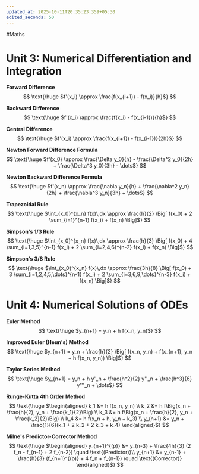 ```yaml
---
updated_at: 2025-10-11T20:35:23.359+05:30
edited_seconds: 50
---
```

#Maths 
# Unit 3: Numerical Differentiation and Integration

**Forward Difference**
$$
\text{\huge $f'(x_i) \approx \frac{f(x_{i+1}) - f(x_i)}{h}$}
$$

**Backward Difference**
$$
\text{\huge $f'(x_i) \approx \frac{f(x_i) - f(x_{i-1})}{h}$}
$$

**Central Difference**
$$
\text{\huge $f'(x_i) \approx \frac{f(x_{i+1}) - f(x_{i-1})}{2h}$}
$$

**Newton Forward Difference Formula**
$$
\text{\huge $f'(x_0) \approx \frac{\Delta y_0}{h} - \frac{\Delta^2 y_0}{2h} + \frac{\Delta^3 y_0}{3h} - \dots$}
$$

**Newton Backward Difference Formula**
$$
\text{\huge $f'(x_n) \approx \frac{\nabla y_n}{h} + \frac{\nabla^2 y_n}{2h} + \frac{\nabla^3 y_n}{3h} + \dots$}
$$

**Trapezoidal Rule**
$$
\text{\huge $\int_{x_0}^{x_n} f(x)\,dx \approx \frac{h}{2} \Big[ f(x_0) + 2 \sum_{i=1}^{n-1} f(x_i) + f(x_n) \Big]$}
$$

**Simpson's 1/3 Rule**
$$
\text{\huge $\int_{x_0}^{x_n} f(x)\,dx \approx \frac{h}{3} \Big[ f(x_0) + 4 \sum_{i=1,3,5}^{n-1} f(x_i) + 2 \sum_{i=2,4,6}^{n-2} f(x_i) + f(x_n) \Big]$}
$$

**Simpson's 3/8 Rule**
$$
\text{\huge $\int_{x_0}^{x_n} f(x)\,dx \approx \frac{3h}{8} \Big[ f(x_0) + 3 \sum_{i=1,2,4,5,\dots}^{n-1} f(x_i) + 2 \sum_{i=3,6,9,\dots}^{n-3} f(x_i) + f(x_n) \Big]$}
$$

# Unit 4: Numerical Solutions of ODEs

**Euler Method**
$$
\text{\huge $y_{n+1} = y_n + h f(x_n, y_n)$}
$$

**Improved Euler (Heun's) Method**
$$
\text{\huge $y_{n+1} = y_n + \frac{h}{2} \Big[ f(x_n, y_n) + f(x_{n+1}, y_n + h f(x_n, y_n)) \Big]$}
$$

**Taylor Series Method**
$$
\text{\huge $y_{n+1} = y_n + h y'_n + \frac{h^2}{2} y''_n + \frac{h^3}{6} y'''_n + \dots$}
$$

**Runge-Kutta 4th Order Method**
$$
\text{\huge $\begin{aligned}
k_1 &= h f(x_n, y_n) \\
k_2 &= h f\Big(x_n + \frac{h}{2}, y_n + \frac{k_1}{2}\Big) \\
k_3 &= h f\Big(x_n + \frac{h}{2}, y_n + \frac{k_2}{2}\Big) \\
k_4 &= h f(x_n + h, y_n + k_3) \\
y_{n+1} &= y_n + \frac{1}{6}(k_1 + 2 k_2 + 2 k_3 + k_4)
\end{aligned}$}
$$

**Milne's Predictor-Corrector Method**
$$
\text{\huge $\begin{aligned}
y_{n+1}^{(p)} &= y_{n-3} + \frac{4h}{3} (2 f_n - f_{n-1} + 2 f_{n-2}) \quad \text{(Predictor)}\\
y_{n+1} &= y_{n-1} + \frac{h}{3} (f_{n+1}^{(p)} + 4 f_n + f_{n-1}) \quad \text{(Corrector)}
\end{aligned}$}
$$
